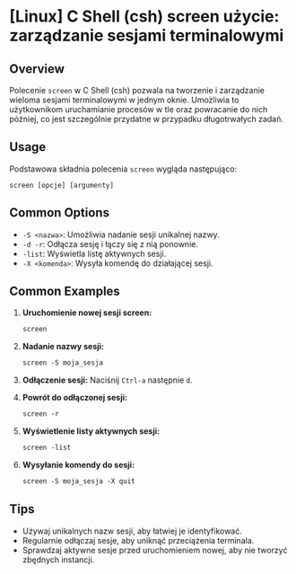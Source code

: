 # [Linux] C Shell (csh) screen użycie: zarządzanie sesjami terminalowymi

## Overview
Polecenie `screen` w C Shell (csh) pozwala na tworzenie i zarządzanie wieloma sesjami terminalowymi w jednym oknie. Umożliwia to użytkownikom uruchamianie procesów w tle oraz powracanie do nich później, co jest szczególnie przydatne w przypadku długotrwałych zadań.

## Usage
Podstawowa składnia polecenia `screen` wygląda następująco:

```
screen [opcje] [argumenty]
```

## Common Options
- `-S <nazwa>`: Umożliwia nadanie sesji unikalnej nazwy.
- `-d -r`: Odłącza sesję i łączy się z nią ponownie.
- `-list`: Wyświetla listę aktywnych sesji.
- `-X <komenda>`: Wysyła komendę do działającej sesji.

## Common Examples
1. **Uruchomienie nowej sesji screen:**
   ```csh
   screen
   ```

2. **Nadanie nazwy sesji:**
   ```csh
   screen -S moja_sesja
   ```

3. **Odłączenie sesji:**
   Naciśnij `Ctrl-a` następnie `d`.

4. **Powrót do odłączonej sesji:**
   ```csh
   screen -r
   ```

5. **Wyświetlenie listy aktywnych sesji:**
   ```csh
   screen -list
   ```

6. **Wysyłanie komendy do sesji:**
   ```csh
   screen -S moja_sesja -X quit
   ```

## Tips
- Używaj unikalnych nazw sesji, aby łatwiej je identyfikować.
- Regularnie odłączaj sesje, aby uniknąć przeciążenia terminala.
- Sprawdzaj aktywne sesje przed uruchomieniem nowej, aby nie tworzyć zbędnych instancji.